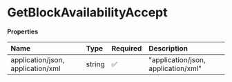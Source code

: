 # GetBlockAvailabilityAccept

**Properties**

| Name                              | Type   | Required | Description                         |
| :-------------------------------- | :----- | :------- | :---------------------------------- |
| application/json, application/xml | string | ✅       | "application/json, application/xml" |
